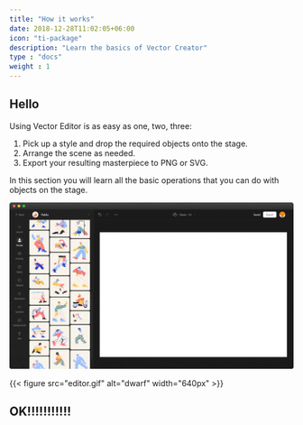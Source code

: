 ```yaml
---
title: "How it works"
date: 2018-12-28T11:02:05+06:00
icon: "ti-package"
description: "Learn the basics of Vector Creator"
type : "docs"
weight : 1
---
```


## Hello

Using Vector Editor is as easy as one, two, three:

1. Pick up a style and drop the required objects onto the stage.
2. Arrange the scene as needed.
3. Export your resulting masterpiece to PNG or SVG.


In this section you will learn all the basic operations that you can do with objects on the stage.

![image](editor.gif)

{{< figure src="editor.gif" alt="dwarf" width="640px" >}}


 ## OK!!!!!!!!!!!